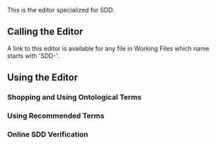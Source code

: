 This is the editor specialized for SDD. 

## Calling the Editor
A link to this editor is available for any file in Working Files which name starts with 'SDD-'.

## Using the Editor

### Shopping and Using Ontological Terms

### Using Recommended Terms

### Online SDD Verification
